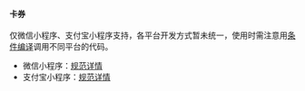 
#### 卡券

仅微信小程序、支付宝小程序支持，各平台开发方式暂未统一，使用时需注意用[条件编译](https://uniapp.dcloud.io/platform)调用不同平台的代码。

- 微信小程序：[规范详情](https://developers.weixin.qq.com/miniprogram/dev/api/wx.openCard.html)
- 支付宝小程序：[规范详情](https://docs.alipay.com/mini/api/card-voucher-ticket)